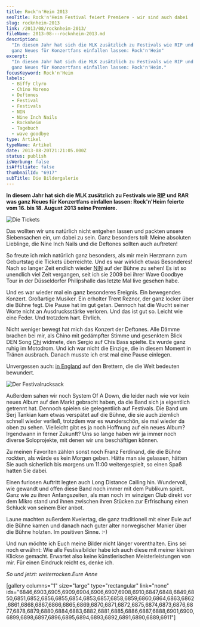 ```yaml
---
title: Rock'n'Heim 2013
seoTitle: Rock'n'Heim Festival feiert Premiere - wir sind auch dabei
slug: rocknheim-2013
link: /2013/08/rocknheim-2013/
fileName: 2013-08---rocknheim-2013.md
description:
  "In diesem Jahr hat sich die MLK zusätzlich zu Festivals wie RIP und RAR was
  ganz Neues für Konzertfans einfallen lassen: Rock'n'Heim"
excerpt:
  "In diesem Jahr hat sich die MLK zusätzlich zu Festivals wie RIP und RAR was
  ganz Neues für Konzertfans einfallen lassen: Rock'n'Heim."
focusKeyword: Rock'n'Heim
labels:
  - Biffy Clyro
  - Chino Moreno
  - Deftones
  - Festival
  - Festivals
  - NIN
  - Nine Inch Nails
  - Rocknheim
  - Tagebuch
  - wave goodbye
type: Artikel
typeName: Artikel
date: 2013-08-20T21:21:05.000Z
status: publish
isWerbung: false
isAffiliate: false
thumbnailId: "6917"
subTitle: Die Bildergalerie
---
```


<strong>In diesem Jahr hat sich die MLK zusätzlich zu Festivals wie
[RIP](//2012/06/05/rock-im-park-2012/) und RAR was ganz Neues für Konzertfans
einfallen lassen: Rock'n'Heim feierte vom 16. bis 18. August 2013 seine
Premiere. </strong>

![Die Tickets](http://cardamonchai.files.wordpress.com/2013/08/img_55901.jpg?w=300 "Die Tickets")

Das wollten wir uns natürlich nicht entgehen lassen und packten unsere
Siebensachen ein, um dabei zu sein. Ganz besonders toll: Meine absoluten
Lieblinge, die Nine Inch Nails und die Deftones sollten auch auftreten!

So freute ich mich natürlich ganz besonders, als mir mein Herzmann zum
Geburtstag die Tickets überreichte. Und es war wirklich etwas Besonderes! Nach
so langer Zeit endlich wieder
[NIN](//2013/05/29/neues-nine-inch-nails-album-in-kurze-und-queens-of-the-stone-age-schon-auf-dem-weg/)
auf der Bühne zu sehen! Es ist so unendlich viel Zeit vergangen, seit ich sie
2009 bei ihrer Wave Goodbye Tour in der Düsseldorfer Philipshalle das letzte Mal
live gesehen habe.

Und es war wieder mal ein ganz besonderes Ereignis. Ein bewegendes Konzert.
Großartige Musiker. Ein erholter Trent Reznor, der ganz locker über die Bühne
fegt. Die Pause hat im gut getan. Dennoch hat die Wucht seiner Worte nicht an
Ausdrucksstärke verloren. Und das ist gut so. Leicht wie eine Feder. Und
trotzdem hart. Ehrlich.

Nicht weniger bewegt hat mich das Konzert der Deftones. Alle Dämme brachen bei
mir, als Chino mit gedämpfter Stimme und gesenktem Blick DEN Song
[Chi](//2013/04/15/nachruf-deftones-grunder-chi-cheng-ist-tot/) widmete, den
Sergio auf Chis Bass spielte. Es wurde ganz ruhig im Motodrom. Und ich war nicht
die Einzige, die in diesem Moment in Tränen ausbrach. Danach musste ich erst mal
eine Pause einlegen.

Unvergessen auch:
[in England](//2013/01/26/melancholie-meets-gerechtes-brett-biffy-clyro-bringen-neues-album-auf-den-markt/)
auf den Brettern, die die Welt bedeuten bewundert.

![Der Festivalrucksack](http://cardamonchai.files.wordpress.com/2013/08/img_7353.jpg?w=300 " [](//2013/03/28/die-ultimative-festivalliste-2013/)  Der Festivalrucksack")

Außerdem sahen wir noch System Of A Down, die leider nach wie vor kein neues
Album auf den Markt gebracht haben, da die Band sich ja eigentlich getrennt hat.
Dennoch spielen sie gelegentlich auf Festivals. Die Band um Serj Tankian kam
etwas verspätet auf die Bühne, die sie auch ziemlich schnell wieder verließ,
trotzdem war es wunderschön, sie mal wieder da oben zu sehen. Vielleicht gibt es
ja noch Hoffnung auf ein neues Album? Irgendwann in ferner Zukunft? Uns so lange
haben wir ja immer noch diverse Soloprojekte, mit denen wir uns beschäftigen
können.

Zu meinen Favoriten zählen sonst noch Franz Ferdinand, die die Bühne rockten,
als würde es kein Morgen geben. Hätte man sie gelassen, hätten Sie auch
sicherlich bis morgens um 11:00 weitergespielt, so einen Spaß hatten Sie dabei.

Einen furiosen Auftritt legten auch Long Distance Calling hin. Wundervoll, wie
gewandt und offen diese Band noch immer mit dem Publikum spielt. Ganz wie zu
ihren Anfangszeiten, als man noch im winzigen Club direkt vor dem Mikro stand
und ihnen zwischen ihren Stücken zur Erfrischung einen Schluck von seinem Bier
anbot.

Laune machten außerdem Kvelertag, die ganz traditionell mit einer Eule auf die
Bühne kamen und danach nach guter alter norwegischer Manier über die Bühne
holzten. Im positiven Sinne. :-)

Und nun möchte ich Euch meine Bilder nicht länger vorenthalten. Eins sei noch
erwähnt: Wie alle Festivalbilder habe ich auch diese mit meiner kleinen Klickse
gemacht. Erwartet also keine künstlerischen Meisterleistungen von mir. Für einen
Eindruck reicht es, denke ich.

<em>So und jetzt: weiterrocken.</em><em>Eure Anne</em>

[gallery columns="1" size="large" type="rectangular" link="none"
ids="6846,6903,6905,6909,6904,6906,6907,6908,6910,6847,6848,6849,6850,6851,6852,6856,6855,6854,6853,6857,6858,6859,6860,6864,6863,6862,6861,6868,6867,6866,6865,6869,6870,6871,6872,6875,6874,6873,6876,6877,6878,6879,6880,6884,6883,6882,6881,6885,6886,6887,6888,6901,6900,6899,6898,6897,6896,6895,6894,6893,6892,6891,6890,6889,6911"]

[](/wp-content/uploads/2015/03/ultimative-vegane-festivalliste1.pdf)
